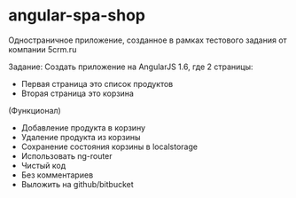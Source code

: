 # angular-spa-shop
Одностраничное приложение, созданное в рамках тестового задания от компании 5crm.ru

Задание:
Создать приложение на AngularJS 1.6, где 2 страницы:
- Первая страница это список продуктов
- Вторая страница это корзина

(Функционал)

- Добавление продукта в корзину
- Удаление продукта из корзины
- Сохранение состояния корзины в localstorage
- Использовать ng-router
- Чистый код
- Без комментариев
- Выложить на github/bitbucket
